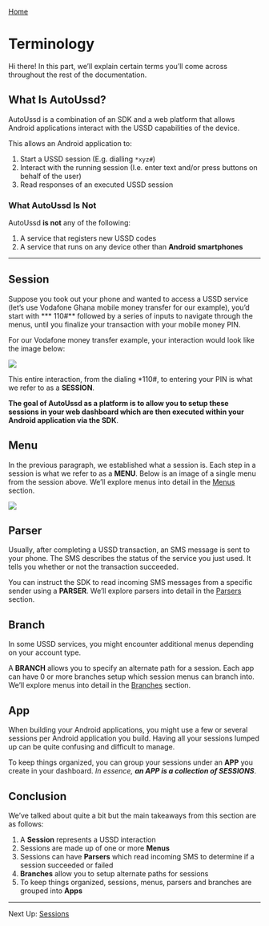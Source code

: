 [Home](./README.md)

# Terminology

Hi there! In this part, we’ll explain certain terms you’ll come across
throughout the rest of the documentation.

## What Is AutoUssd?

AutoUssd is a combination of an SDK and a web platform that allows Android
applications interact with the USSD capabilities of the device.

This allows an Android application to:

1. Start a USSD session (E.g. dialling `*xyz#`)
2. Interact with the running session (I.e. enter text and/or press buttons on
   behalf of the user)
3. Read responses of an executed USSD session

### What AutoUssd **Is Not**

AutoUssd **is not** any of the following:

1. A service that registers new USSD codes
2. A service that runs on any device other than **Android smartphones**

---

## Session

Suppose you took out your phone and wanted to access a USSD service (let’s use
Vodafone Ghana mobile money transfer for our example), you’d start with ***
110#** followed by a series of inputs to navigate through the menus, until you
finalize your transaction with your mobile money PIN.

For our Vodafone money transfer example, your interaction would look like the
image below:

![](./assets/0101.png)

This entire interaction, from the dialing *110#, to entering your PIN is what we
refer to as a **SESSION**.

**The goal of AutoUssd as a platform is to allow you to setup these sessions in
your web dashboard which are then executed within your Android application via
the SDK**.

## Menu

In the previous paragraph, we established what a session is. Each step in a
session is what we refer to as a **MENU**. Below is an image of a single menu
from the session above. We’ll explore menus into detail in
the [Menus](./03.Menus.md) section.

![](./assets/0102.png)

## Parser

Usually, after completing a USSD transaction, an SMS message is sent to your
phone. The SMS describes the status of the service you just used. It tells you
whether or not the transaction succeeded.

You can instruct the SDK to read incoming SMS messages from a specific sender
using a **PARSER**. We’ll explore parsers into detail in
the [Parsers](./04.Parsers.md) section.

## Branch

In some USSD services, you might encounter additional menus depending on your
account type.

A **BRANCH** allows you to specify an alternate path for a session. Each app can
have 0 or more branches setup which session menus can branch into. We’ll explore
menus into detail in the [Branches](./05.Branches.md) section.

## App

When building your Android applications, you might use a few or several sessions
per Android application you build. Having all your sessions lumped up can be
quite confusing and difficult to manage.

To keep things organized, you can group your sessions under an **APP** you
create in your dashboard. *In essence, **an APP is a collection of SESSIONS***.

## Conclusion

We’ve talked about quite a bit but the main takeaways from this section are as
follows:

1. A **Session** represents a USSD interaction
2. Sessions are made up of one or more **Menus**
3. Sessions can have **Parsers** which read incoming SMS to determine if a
   session succeeded or failed
4. **Branches** allow you to setup alternate paths for sessions
5. To keep things organized, sessions, menus, parsers and branches are grouped
   into **Apps**

---

Next Up: [Sessions](./02.Sessions.md)
